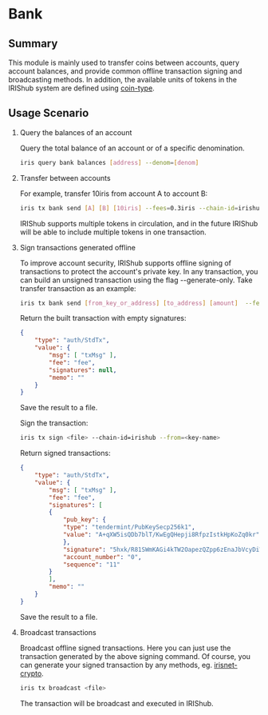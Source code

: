 # Bank

## Summary

This module is mainly used to transfer coins between accounts, query account balances, and provide common offline transaction signing and broadcasting methods. In addition, the available units of tokens in the IRIShub system are defined using [coin-type](../concepts/coin-type.md).

## Usage Scenario

1. Query the balances of an account

    Query the total balance of an account or of a specific denomination.

    ```bash
    iris query bank balances [address] --denom=[denom]
    ```

2. Transfer between accounts

    For example, transfer 10iris from account A to account B:

    ```bash
    iris tx bank send [A] [B] [10iris] --fees=0.3iris --chain-id=irishub
    ```

    IRIShub supports multiple tokens in circulation, and in the future IRIShub will be able to include multiple tokens in one transaction.

3. Sign transactions generated offline

    To improve account security, IRIShub supports offline signing of transactions to protect the account's private key. In any transaction, you can build an unsigned transaction using the flag --generate-only. Take transfer transaction as an example:

    ```bash
    iris tx bank send [from_key_or_address] [to_address] [amount]  --fees=0.3iris --generate-only
    ```

    Return the built transaction with empty signatures:

    ```json
    {
        "type": "auth/StdTx",
        "value": {
            "msg": [ "txMsg" ],
            "fee": "fee",
            "signatures": null,
            "memo": ""
        }
    }
    ```

    Save the result to a file.

    Sign the transaction:

    ```bash
    iris tx sign <file> --chain-id=irishub --from=<key-name>
    ```

    Return signed transactions:

    ```json
    {
        "type": "auth/StdTx",
        "value": {
            "msg": [ "txMsg" ],
            "fee": "fee",
            "signatures": [
            {
                "pub_key": {
                "type": "tendermint/PubKeySecp256k1",
                "value": "A+qXW5isQDb7blT/KwEgQHepji8RfpzIstkHpKoZq0kr"
                },
                "signature": "5hxk/R81SWmKAGi4kTW2OapezQZpp6zEnaJbVcyDiWRfgBm4Uejq8+CDk6uzk0aFSgAZzz06E014UkgGpelU7w==",
                "account_number": "0",
                "sequence": "11"
            }
            ],
            "memo": ""
        }
    }
    ```

    Save the result to a file.

4. Broadcast transactions

    Broadcast offline signed transactions. Here you can just use the transaction generated by the above signing command. Of course, you can generate your signed transaction by any methods, eg. [irisnet-crypto](https://github.com/irisnet/irisnet-crypto).

    ```bash
    iris tx broadcast <file>
    ```

    The transaction will be broadcast and executed in IRIShub.
